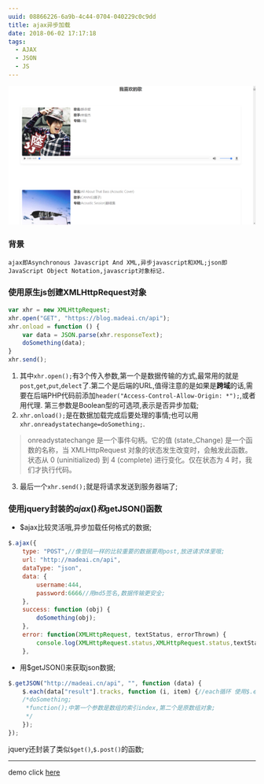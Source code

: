 ```yaml
---
uuid: 08866226-6a9b-4c44-0704-040229c0c9dd
title: ajax异步加载
date: 2018-06-02 17:17:18
tags:
  - AJAX
  - JSON
  - JS
---
```

![p12-1](/assets/blogimg/p12-1.png "p12-1")
<!--more-->
### 背景
	ajax即Asynchronous Javascript And XML,异步javascript和XML;json即JavaScript Object Notation,javascript对象标记.
### 使用原生js创建XMLHttpRequest对象

```javascript
var xhr = new XMLHttpRequest;
xhr.open("GET", "https://blog.madeai.cn/api");
xhr.onload = function () {
    var data = JSON.parse(xhr.responseText);
    doSomething(data);
}
xhr.send();
```
1. 其中`xhr.open();`有3个传入参数,第一个是数据传输的方式,最常用的就是`post`,`get`,`put`,`delect`了.第二个是后端的URL,值得注意的是如果是**跨域**的话,需要在后端PHP代码前添加`header("Access-Control-Allow-Origin: *");`,或者用代理.
第三参数是Boolean型的可选项,表示是否异步加载;
2. `xhr.onload();`是在数据加载完成后要处理的事情;也可以用`xhr.onreadystatechange=doSomething;`.
>onreadystatechange 是一个事件句柄。它的值 (state_Change) 是一个函数的名称，当 XMLHttpRequest 对象的状态发生改变时，会触发此函数。状态从 0 (uninitialized) 到 4 (complete) 进行变化。仅在状态为 4 时，我们才执行代码。
3. 最后一个`xhr.send();`就是将请求发送到服务器端了;

### 使用jquery封装的$ajax()和$getJSON()函数
- $ajax比较灵活哦,异步加载任何格式的数据;
```javascript
$.ajax({
    type: "POST",//像登陆一样的比较重要的数据要用post,放进请求体里哦;
    url: "http://madeai.cn/api",
    dataType: "json",
    data: {
        username:444,
        password:6666//用md5签名,数据传输更安全;
    },
    success: function (obj) {
		doSomething(obj);
    },
    error: function(XMLHttpRequest, textStatus, errorThrown) {
        console.log(XMLHttpRequest.status,XMLHttpRequest.status,textStatus);
    },
```
- 用$getJSON()来获取json数据;
```javascript
$.getJSON("http://madeai.cn/api", "", function (data) {
    $.each(data["result"].tracks, function (i, item) {//each循环 使用$.each方法遍历返回的数据data
	/*doSomething;
	 *function();中第一个参数是数组的索引index,第二个是原数组对象;
	 */
    });
});
```

jquery还封装了类似`$get()`,`$.post()`的函数;

---
demo click [here](https://huangyebiaoke.github.io/item/example/ajax&json.html)


